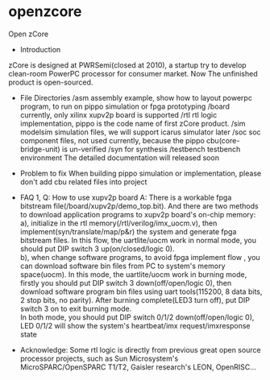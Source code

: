 openzcore
=========
Open zCore

* Introduction

zCore is designed at PWRSemi(closed at 2010), a startup try to develop clean-room PowerPC processor for consumer market. Now The unfinished product is open-sourced.

* File Directories
/asm            assembly example, show how to layout powerpc program, to run on pippo simulation or fpga prototyping
/board          currently, only xilinx xupv2p board is supported
/rtl            rtl logic implementation, pippo is the code name of first zCore product.
/sim            modelsim simulation files, we will support icarus simulator later
/soc            soc component files, not used currently, because the pippo cbu(core-bridge-unit) is un-verified
/syn            for synthesis 
/testbench      testbench environment
The detailed documentation will released soon

* Problem to fix
    When building pippo simulation or implementation, please don't add cbu related files into project
    
* FAQ
1, Q: How to use xupv2p board
   A: There is a workable fpga bitstream file(/board/xupv2p/demo_top.bit). And there are two methods to download application programs to xupv2p board's on-chip memory:
    a), initialize in the rtl memory(/rtl/verilog/imx_uocm.v), then implement(syn/translate/map/p&r) the system and generate fpga bitstream files.
        In this flow, the uartlite/uocm work in normal mode, you should put DIP switch 3 up(on/closed/logic 0).   
    b), when change software programs, to avoid fpga implement flow , you can download software bin files from PC to system's memory space(uocm). 
        In this mode, the uartlite/uocm work in burning mode, firstly you should put DIP switch 3 down(off/open/logic 0), then download software program bin files using uart tools(115200, 8 data bits, 2 stop bits, no parity). After burning complete(LED3 turn off), put DIP switch 3 on to exit burning mode.    
    In both mode, you should put DIP switch 0/1/2 down(off/open/logic 0), LED 0/1/2 will show the system's heartbeat/imx request/imxresponse state    
        
* Acknowledge:
    Some rtl logic is directly from previous great open source processor projects, such as Sun Microsystem's MicroSPARC/OpenSPARC T1/T2, Gaisler research's LEON, OpenRISC...
    
